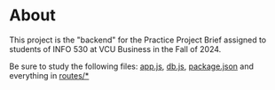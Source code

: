 # About
This project is the "backend" for the Practice Project Brief assigned to students of INFO 530 at VCU Business in the Fall of 2024.

Be sure to study the following files: [app.js](https://github.com/ugoetudo/practice_project_etudo/blob/master/app.js), [db.js](https://github.com/ugoetudo/practice_project_etudo/blob/master/db.js), [package.json](https://github.com/ugoetudo/practice_project_etudo/blob/master/package.json) and everything in [routes/*](https://github.com/ugoetudo/practice_project_etudo/tree/master/routes) 
